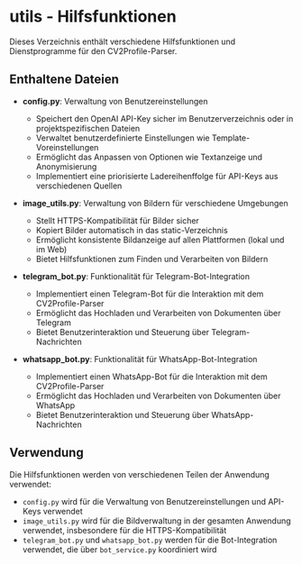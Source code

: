# utils - Hilfsfunktionen

Dieses Verzeichnis enthält verschiedene Hilfsfunktionen und Dienstprogramme für den CV2Profile-Parser.

## Enthaltene Dateien

- **config.py**: Verwaltung von Benutzereinstellungen
  - Speichert den OpenAI API-Key sicher im Benutzerverzeichnis oder in projektspezifischen Dateien
  - Verwaltet benutzerdefinierte Einstellungen wie Template-Voreinstellungen
  - Ermöglicht das Anpassen von Optionen wie Textanzeige und Anonymisierung
  - Implementiert eine priorisierte Ladereihenffolge für API-Keys aus verschiedenen Quellen

- **image_utils.py**: Verwaltung von Bildern für verschiedene Umgebungen
  - Stellt HTTPS-Kompatibilität für Bilder sicher
  - Kopiert Bilder automatisch in das static-Verzeichnis
  - Ermöglicht konsistente Bildanzeige auf allen Plattformen (lokal und im Web)
  - Bietet Hilfsfunktionen zum Finden und Verarbeiten von Bildern

- **telegram_bot.py**: Funktionalität für Telegram-Bot-Integration
  - Implementiert einen Telegram-Bot für die Interaktion mit dem CV2Profile-Parser
  - Ermöglicht das Hochladen und Verarbeiten von Dokumenten über Telegram
  - Bietet Benutzerinteraktion und Steuerung über Telegram-Nachrichten

- **whatsapp_bot.py**: Funktionalität für WhatsApp-Bot-Integration
  - Implementiert einen WhatsApp-Bot für die Interaktion mit dem CV2Profile-Parser
  - Ermöglicht das Hochladen und Verarbeiten von Dokumenten über WhatsApp
  - Bietet Benutzerinteraktion und Steuerung über WhatsApp-Nachrichten

## Verwendung

Die Hilfsfunktionen werden von verschiedenen Teilen der Anwendung verwendet:

- `config.py` wird für die Verwaltung von Benutzereinstellungen und API-Keys verwendet
- `image_utils.py` wird für die Bildverwaltung in der gesamten Anwendung verwendet, insbesondere für die HTTPS-Kompatibilität
- `telegram_bot.py` und `whatsapp_bot.py` werden für die Bot-Integration verwendet, die über `bot_service.py` koordiniert wird 